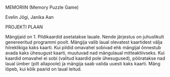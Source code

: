 MEMORIIN (Memory Puzzle Game)

Evelin Jõgi, Janika Aan

PROJEKTI PLAAN

Mängijaid on 1. Pildikaardid asetatakse lauale. Nende järjestus on juhuslikult genereeritud programmi poolt.
Mängija valib laual olevatest kaartidest välja hiireklikiga kaks kaarti. Kui pildid omavahel sobivad ehk mängijal õnnestub avada kaks ühesugust kaarti, muutuvad nad mängulaual mitteaktiivseks. Kui kaardid omavahel ei
sobi (valitud kaardid pole ühesugused), pööratakse nad laual ümber (pilt allapoole) ja mängija saab valida uuesti kaks kaarti. Mäng lõpeb, kui kõik paarid on laual leitud.






